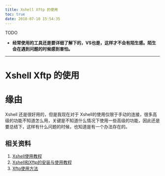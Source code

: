 ```yaml
---
title: Xshell Xftp 的使用
toc: true
date: 2018-07-10 15:54:35
---
```

TODO

* **经常使用的工具还是要详细了解下的，VS也是，这样才不会有陌生感。陌生会在遇到问题的时候感到害怕。**

---

# Xshell Xftp 的使用








# 缘由


Xshell 还是很好用的，但是我现在对于 Xshell的使用仅限于手动的连接，很多高级的功能不知道怎么用，关键是不知道什么情况下使用一些高级的功能，因此还是要总结下，这样有什么问题的时候，也知道是有一个办法存在的。









## 相关资料

1. [Xshell使用教程](https://blog.csdn.net/Hanani_Jia/article/details/78732033)
2. [Xshell和Xftp的安装与使用教程](https://blog.csdn.net/HighproX/article/details/51283990)
3. [Xftp使用方法](https://blog.csdn.net/Smile_Luckly/article/details/72639387)
